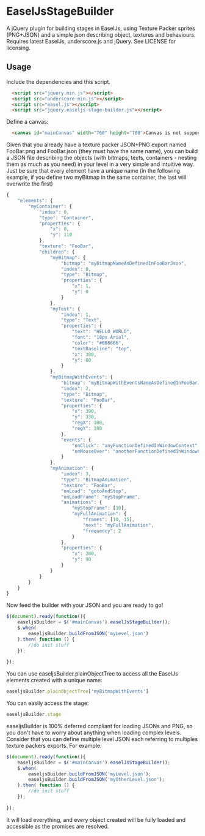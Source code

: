 EaselJsStageBuilder
====================

A jQuery plugin for building stages in EaselJs, using Texture Packer sprites (PNG+JSON) and a simple json describing object, textures and behaviours. Requires latest EaselJs, underscore.js and jQuery. See LICENSE for licensing.


Usage
--------------------
Include the dependencies and this script.
```html
  <script src="jquery.min.js"></script>
  <script src="underscore-min.js"></script>
  <script src="easel.js"></script>
  <script src="jquery.easeljs-stage-builder.js"></script>
```

Define a canvas:
```html
  <canvas id="mainCanvas" width="760" height="700">Canvas is not supported</canvas>
```

Given that you already have a texture packer JSON+PNG export named FooBar.png and FooBar.json (they must have the same name), you can build a JSON file describing the objects (with bitmaps, texts, containers - nesting them as much as you need) in your level in a very simple and intuitive way.
Just be sure that every element have a unique name (in the following example, if you define two myBitmap in the same container, the last will overwrite the first)
```javascript
{
    "elements": {
        "myContainer": {
            "index": 0,
            "type": "Container",
            "properties": {
                "x": 0,
                "y": 110
            },
            "texture": "FooBar",
            "children": {
                "myBitmap": {
                    "bitmap": "myBitmapNameAsDefinedInFooBarJson",
                    "index": 0,
                    "type": "Bitmap",
                    "properties": {
                        "x": 1,
                        "y": 0
                    }
                },
                "myText": {
                    "index": 1,
                    "type": "Text",
                    "properties": {
                        "text": "HELLO WORLD",
                        "font": "18px Arial",
                        "color": "#666666",
                        "textBaseline": "top",
                        "x": 300,
                        "y": 60
                    }
                },
                "myBitmapWithEvents": {
                    "bitmap": "myBitmapWithEventsNameAsDefinedInFooBarJson",
                    "index": 2,
                    "type": "Bitmap",
                    "texture": "FooBar",
                    "properties": {
                        "x": 390,
                        "y": 330,
                        "regX": 100,
                        "regY": 100
                    },
                    "events": {
                        "onClick": "anyFunctionDefinedInWindowContext",
                        "onMouseOver": "anotherFunctionDefinedInWindowContext"
                    }
                },
                "myAnimation": {
                    "index": 3,
                    "type": "BitmapAnimation",
                    "texture": "FooBar",
                    "onLoad": "gotoAndStop",
                    "onLoadFrame": "myStopFrame",
                    "animations": {
                        "myStopFrame": [10],
                        "myFullAnimation": {
                            "frames": [10, 15],
                            "next": "myFullAnimation",
                            "frequency": 2
                        }
                    },
                    "properties": {
                        "x": 200,
                        "y": 90
                    }
                }
            }
        }
    }
}
```
Now feed the builder with your JSON and you are ready to go!

```javascript
$(document).ready(function(){
    easeljsBuilder = $('#mainCanvas').easelJsStageBuilder();
    $.when(
        easeljsBuilder.buildFromJSON('myLevel.json')
    ).then( function () {
        //do init stuff
    });
            
});
```

You can use easeljsBuilder.plainObjectTree to access all the EaselJs elements created with a unique name:
```javascript
easeljsBuilder.plainObjectTree['myBitmapWithEvents']
```

You can easily access the stage:
```javascript
easeljsBuilder.stage
```

easeljsBuilder is 100% deferred compliant for loading JSONs and PNG, so you don't have to worry about anything when loading complex levels. Consider that you can define multiple level JSON each referring to multiples texture packers exports. For example:

```javascript
$(document).ready(function(){
    easeljsBuilder = $('#mainCanvas').easelJsStageBuilder();
    $.when(
        easeljsBuilder.buildFromJSON('myLevel.json');
        easeljsBuilder.buildFromJSON('myOtherLevel.json');
    ).then( function () {
        //do init stuff
    });
            
});
```
It will load everything, and every object created will be fully loaded and accessible as the promises are resolved.